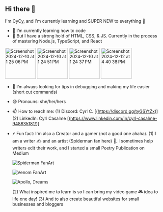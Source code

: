 ## Hi there 👋
I'm CyCy, and I'm currently learning and SUPER NEW to everything 🖤

- 🔭 I’m currently learning how to code
- 🌱 But I have a strong hold of HTML, CSS, & JS. Currently in the process of  mastering Node.js, TypeScript, and React

<img width="100" alt="Screenshot 2024-12-10 at 1 25 06 PM" src="https://github.com/user-attachments/assets/0f15bfac-db9f-41e5-93af-dde0dda6161a">

<img width="100" alt="Screenshot 2024-12-10 at 1 24 51 PM" src="https://github.com/user-attachments/assets/d012a67f-d167-4433-8bec-3fce13f06196">

<img width="100" alt="Screenshot 2024-12-10 at 1 24 37 PM" src="https://github.com/user-attachments/assets/b3753abf-810f-4f59-9648-d5b8e5a766b8">

<img width="100" alt="Screenshot 2024-12-12 at 4 40 38 PM" src="https://github.com/user-attachments/assets/f8ea43a7-a58f-4096-af3a-bf94a6da0e3f">


- 🤔 I’m always looking for tips in debugging and making my life easier (short cut commands)
- 😄 Pronouns: she/her/hers
- 📫 How to reach me:
  (1) Discord: Cyrl C. [(https://discord.gg/tyGSYtZx)]
  (2) LinkedIn: Cyrl Casalme [(https://www.linkedin.com/in/cyrl-casalme-948835181/)]

- ⚡ Fun fact: I'm also a Creator and a gamer (not a good one ahaha).
  (1) I am a writer ✍️ and an artist (Spiderman fan here) 🎨. I sometimes help writers edit their work, and I started a small Poetry Publication on Medium

  ![Spiderman FanArt](https://github.com/user-attachments/assets/11975629-352f-400a-8869-225b7e212147)

  ![Venom FanArt](https://github.com/user-attachments/assets/05f94a29-2eaa-452a-a1d2-278fc10a7658)

  ![Apollo, Dreams](https://github.com/user-attachments/assets/25fad033-d1b1-418c-a347-4a84dca6754a)


  (2) What inspired me to learn is so I can bring my video game 🎮 idea to life one day!
  (3) And to also create beautiful websites for small businesses and bloggers
<!--
**ccasalme/CCasalme** is a ✨ _special_ ✨ repository because its `README.md` (this file) appears on your GitHub profile.

Here are some ideas to get you started:

- 🔭 I’m currently working on ...
- 🌱 I’m currently learning ...
- 👯 I’m looking to collaborate on ...
- 🤔 I’m looking for help with ...
- 💬 Ask me about ...
- 📫 How to reach me: ...
- 😄 Pronouns: ...
- ⚡ Fun fact: ...
-->
